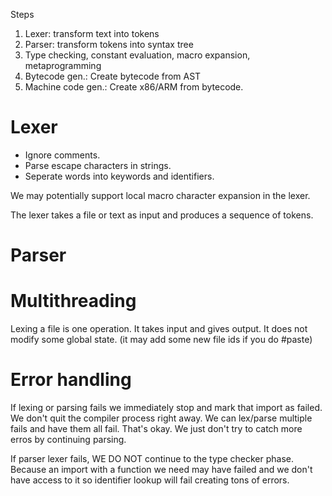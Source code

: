 
Steps

1. Lexer: transform text into tokens
2. Parser: transform tokens into syntax tree
3. Type checking, constant evaluation, macro expansion, metaprogramming
4. Bytecode gen.: Create bytecode from AST
5. Machine code gen.: Create x86/ARM from bytecode.


# Lexer
- Ignore comments.
- Parse escape characters in strings.
- Seperate words into keywords and identifiers.

We may potentially support local macro character expansion in the lexer.

The lexer takes a file or text as input and produces a sequence of tokens.

# Parser



# Multithreading

Lexing a file is one operation. It takes input and gives output. It does not modify some global state. (it may add some new file ids if you do #paste)

# Error handling
If lexing or parsing fails we immediately stop and mark that import as failed. We don't quit the compiler process right away.
We can lex/parse multiple fails and have them all fail. That's okay. We just don't try to catch more erros by continuing parsing.

If parser lexer fails, WE DO NOT continue to the type checker phase. Because an import with a function we need may have failed and we don't have access to it so identifier lookup will fail creating tons of errors.